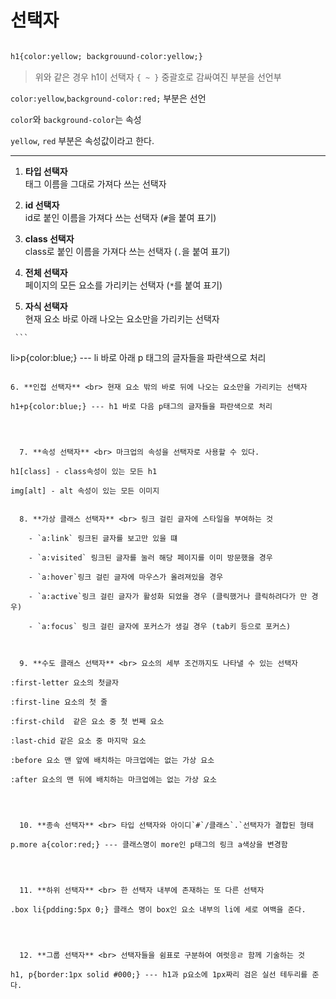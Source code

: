# 선택자

```html
h1{color:yellow; backgrouund-color:yellow;}
```
> 위와 같은 경우 h1이 선택자 `{ ~ }` 중괄호로 감싸여진 부분을 선언부<br>
`color:yellow`,`background-color:red;` 부분은 선언<br>
`color`와 `background-color`는 속성<br>
`yellow`, `red` 부분은 속성값이라고 한다.


<hr>

   1. **타입 선택자** <br>태그 이름을 그대로 가져다 쓰는 선택자
   2. **id 선택자** <br> id로 붙인 이름을 가져다 쓰는 선택자 (`#`을 붙여 표기)
   3. **class 선택자** <br> class로 붙인 이름을 가져다 쓰는 선택자 (`.`을 붙여 표기)
   4. **전체 선택자** <br> 페이지의 모든 요소를 가리키는 선택자 (`*`를 붙여 표기)
   5. **자식 선택자** <br> 현재 요소 바로 아래 나오는 요소만을 가리키는 선택자 
     ```
   li>p{color:blue;} --- li 바로 아래 p 태그의 글자들을 파란색으로 처리
   ```
   6. **인접 선택자** <br> 현재 요소 밖의 바로 뒤에 나오는 요소만을 가리키는 선택자
   ```
    h1+p{color:blue;} --- h1 바로 다음 p태그의 글자들을 파란색으로 처리
 ```

   7. **속성 선택자** <br> 마크업의 속성을 선택자로 사용할 수 있다.
   ```
    h1[class] - class속성이 있는 모든 h1
    img[alt] - alt 속성이 있는 모든 이미지
 ```
   8. **가상 클래스 선택자** <br> 링크 걸린 글자에 스타일을 부여하는 것
     - `a:link` 링크된 글자를 보고만 있을 떄
     - `a:visited` 링크된 글자를 눌러 해당 페이지를 이미 방문했을 경우 
     - `a:hover`링크 걸린 글자에 마우스가 올려져있을 경우
     - `a:active`링크 걸린 글자가 활성화 되었을 경우 (클릭했거나 클릭하려다가 만 경우)
     - `a:focus` 링크 걸린 글자에 포커스가 생길 경우 (tab키 등으로 포커스)

   9. **수도 클래스 선택자** <br> 요소의 세부 조건까지도 나타낼 수 있는 선택자
   ```
    :first-letter 요소의 첫글자
    :first-line 요소의 첫 줄
    :first-child  같은 요소 중 첫 번째 요소
    :last-chid 같은 요소 중 마지막 요소
    :before 요소 맨 앞에 배치하는 마크업에는 없는 가상 요소
    :after 요소의 맨 뒤에 배치하는 마크업에는 없는 가상 요소
 ```

   10. **종속 선택자** <br> 타입 선택자와 아이디`#`/클래스`.`선택자가 결합된 형태
   ```
    p.more a{color:red;} --- 클래스명이 more인 p태그의 링크 a색상을 변경함
 ```

   11. **하위 선택자** <br> 한 선택자 내부에 존재하는 또 다른 선택자
   ```
    .box li{pdding:5px 0;} 클래스 명이 box인 요소 내부의 li에 세로 여백을 준다.
 ```

   12. **그룹 선택자** <br> 선택자들을 쉼표로 구분하여 여럿응ㄹ 함께 기술하는 것
   ```
    h1, p{border:1px solid #000;} --- h1과 p요소에 1px짜리 검은 실선 테두리를 준다.
 ```
 